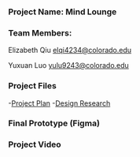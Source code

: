 ### Project Name: Mind Lounge
### Team Members: 
Elizabeth Qiu
elqi4234@colorado.edu

Yuxuan Luo
yulu9243@colorado.edu

### Project Files
-[Project Plan](https://github.com/qlychee/qlychee.github.io/blob/master/Qiu_Luo_GroupProjectPlan.pdf)
-[Design Research](https://github.com/qlychee/qlychee.github.io/blob/master/Qiu_Luo_DesignResearch.pdf)

### Final Prototype (Figma)

### Project Video

